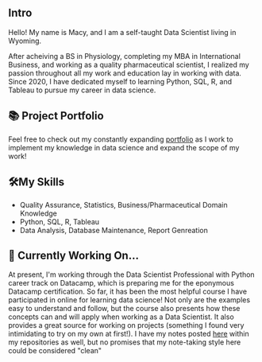 ## Intro 

Hello! My name is Macy, and I am a self-taught Data Scientist living in Wyoming. 

After acheiving a BS in Physiology, completing my MBA in International Business, and working as a quality pharmaceutical scientist, I realized my passion throughout all my work and education lay in working with data. Since 2020, I have dedicated myself to learning Python, SQL, R, and Tableau to pursue my career in data science.

## 📚 Project Portfolio 

Feel free to check out my constantly expanding [portfolio](https://github.com/Way-Fairer/Project_Portfolio) as I work to implement my knowledge in data science and expand the scope of my work!

## 🛠️My Skills 

* Quality Assurance, Statistics, Business/Pharmaceutical Domain Knowledge
* Python, SQL, R, Tableau
* Data Analysis, Database Maintenance, Report Genreation

## 🌱 Currently Working On... 

At present, I'm working through the Data Scientist Professional with Python career track on Datacamp, which is preparing me for the eponymous Datacamp certification. So far, it has been the most helpful course I have participated in online for learning data science! Not only are the examples easy to understand and follow, but the course also presents how these concepts can and will apply when working as a Data Scientist. It also provides a great source for working on projects (something I found very intimidating to try on my own at first!). I have my notes posted [here](https://github.com/Way-Fairer/DataCamp_DataScientist_Notes) within my repositories as well, but no promises that my note-taking style here could be considered "clean" 
